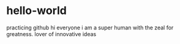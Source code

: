 # hello-world
practicing github
hi everyone 
i am a super human with the zeal for greatness. lover of innovative ideas
